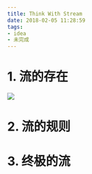 ```yaml
---
title: Think With Stream
date: 2018-02-05 11:28:59
tags:
- idea
- 未完成
---
```


# 1. 流的存在

![](http://p3alsaatj.bkt.clouddn.com/20180205113245_dxUKTb_latest.jpeg)

# 2. 流的规则

# 3. 终极的流